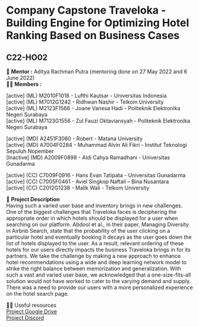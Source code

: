 # Company Capstone Traveloka - Building Engine for Optimizing Hotel Ranking Based on Business Cases 

## C22-HO02


🧙 **Mentor :** 
Aditya Rachman Putra (mentoring done on 27 May 2022 and 6 June 2022) <br>
🙋‍♀️ **Members :** <br>

[active] (ML) M2010F1018 - Lufthi Kautsar - Universitas Indonesia <br> 
[active] (ML) M7012G1242 - Ridhwan Nashir - Telkom University <br>
[active] (ML) M2123F1566 - Joane Vanesa Hadi - Politeknik Elektronika Negeri Surabaya <br>
[active] (ML) M7123G1556 - Zul Fauzi Oktaviansyah - Politeknik Elektronika Negeri Surabaya <br>

[active] (MD) A2451F3060 - Robert - Matana University <br>
[active] (MD) A7004F0284 - Muhammad Alvin Ali Fikri - Institut Teknologi Sepuluh Nopember <br>
[Inactive] (MD) A2009F0898 - Aldi Cahya Ramadhani - Universitas Gunadarma <br>

[active] (CC) C7009F0916 - Hans Evan Tatipata - Universitas Gunadarma <br>
[active] (CC) C7005F0461 - Aviel Singkop Naftali – Bina Nusantara <br>
[active] (CC) C2012G1238 - Malik Wali - Telkom University <br>


🍿 **Project Description** <br>
Having such a varied user base and inventory brings in new challenges. One of the biggest challenges that Traveloka faces is deciphering the appropriate order in which hotels should be displayed for a user when searching on our platform. Abdool et al., in their paper, Managing Diversity in Airbnb Search, state that the probability of the user clicking on a particular hotel and eventually booking it decays as the user goes down the list of hotels displayed to the user. As a result, relevant ordering of these hotels for our users directly impacts the business Traveloka brings in for its partners. We take the challenge by making a new approach to enhance hotel recommendations using a wide and deep learning network model to strike the right balance between memorization and generalization. With such a vast and varied user base, we acknowledged that a one-size-fits-all solution would not have worked to cater to the varying demand and supply. There was a need to provide our users with a more personalized experience on the hotel search page. 
 
 👩‍💻 Useful resources <br>
[Project Google Drive](https://drive.google.com/drive/folders/1VRO6qEIXI1vR62Z64R47P_TtoQfdp4ol?usp=sharing) <br>
[Project Discord](https://discord.gg/2x2aTxePZ7)
